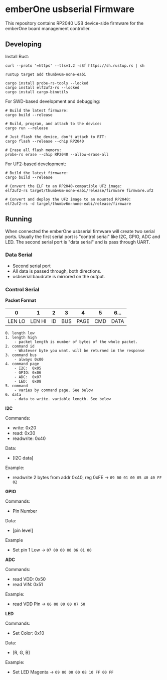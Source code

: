 # emberOne usbserial Firmware

This repository contains RP2040 USB device-side firmware for the emberOne board
management controller.

## Developing

Install Rust:

```Shell
curl --proto '=https' --tlsv1.2 -sSf https://sh.rustup.rs | sh

rustup target add thumbv6m-none-eabi

cargo install probe-rs-tools --locked
cargo install elf2uf2-rs --locked
cargo install cargo-binutils
```

For SWD-based development and debugging:

```Shell
# Build the latest firmware:
cargo build --release

# Build, program, and attach to the device:
cargo run --release

# Just flash the device, don't attach to RTT:
cargo flash --release --chip RP2040

# Erase all flash memory:
probe-rs erase --chip RP2040 --allow-erase-all
```

For UF2-based development:

```Shell
# Build the latest firmware:
cargo build --release

# Convert the ELF to an RP2040-compatible UF2 image:
elf2uf2-rs target/thumbv6m-none-eabi/release/firmware firmware.uf2

# Convert and deploy the UF2 image to an mounted RP2040:
elf2uf2-rs -d target/thumbv6m-none-eabi/release/firmware
```

## Running
When connected the emberOne usbserial firmware will create two serial ports. Usually the first serial port is "control serial" like I2C, GPIO, ADC and LED. The second serial port is "data serial" and is pass through UART.

### Data Serial
- Second serial port
- All data is passed through, both directions.
- usbserial baudrate is mirrored on the output.


### Control Serial

**Packet Format**

| 0      | 1      | 2  | 3   | 4    | 5   | 6... |
|--------|--------|----|-----|------|-----|------|
| LEN LO | LEN HI | ID | BUS | PAGE | CMD | DATA |

```
0. length low
1. length high
	- packet length is number of bytes of the whole packet. 
2. command id
	- Whatever byte you want. will be returned in the response 
3. command bus
	- always 0x00 
4. command page
	- I2C:  0x05
	- GPIO: 0x06
	- ADC:  0x07
	- LED:  0x08 
5. command 
	- varies by command page. See below
6. data
	- data to write. variable length. See below
```

**I2C**

Commands:

- write: 0x20
- read: 0x30
- readwrite: 0x40

Data:

- [I2C data]

Example:

- readwrite 2 bytes from addr 0x40, reg 0xFE -> `09 00 01 00 05 40 40 FF 02`

**GPIO**

Commands:

- Pin Number

Data:

- [pin level]

Example

- Set pin 1 Low  -> `07 00 00 00 06 01 00`

**ADC**

Commands:

- read VDD: 0x50
- read VIN: 0x51

Example:

- read VDD Pin -> `06 00 00 00 07 50`

**LED**

Commands:

- Set Color: 0x10

Data:

- [R, G, B]

Example:

- Set LED Magenta -> `09 00 00 00 08 10 FF 00 FF`
